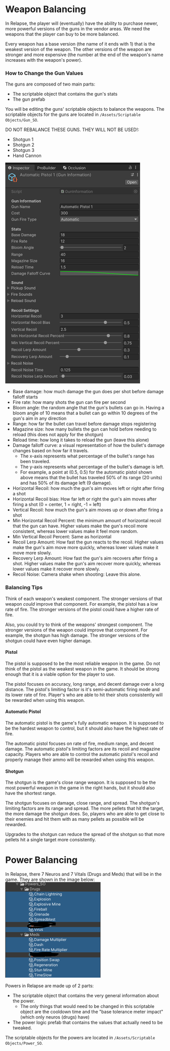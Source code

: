 # Weapon Balancing

In Relapse, the player will (eventually) have the ability to purchase newer, more powerful versions of the guns in the vendor areas. We need the weapons that the player can buy to be more balanced.

Every weapon has a base version (the name of it ends with 1) that is the weakest version of the weapon. The other versions of the weapon are stronger and more expensive (the number at the end of the weapon's name increases with the weapon's power).

### How to Change the Gun Values

The guns are composed of two main parts:

- The scriptable object that contains the gun's stats
- The gun prefab

You will be editing the guns' scriptable objects to balance the weapons. The scriptable objects for the guns are located in `/Assets/Scriptable Objects/Gun_SO`.

DO NOT REBALANCE THESE GUNS. THEY WILL NOT BE USED!:

- Shotgun 1
- Shotgun 2
- Shotgun 3
- Hand Cannon

![](<../../_META/Attachments/Pasted image 20250218210936.png>)

- Base damage: how much damage the gun does per shot before damage falloff starts
- Fire rate: how many shots the gun can fire per second
- Bloom angle: the random angle that the gun's bullets can go in. Having a bloom angle of 10 means that a bullet can go within 10 degrees of the gun's aim in any direction
- Range: how far the bullet can travel before damage stops registering
- Magazine size: how many bullets the gun can hold before needing to reload (this does not apply for the shotgun)
- Reload time: how long it takes to reload the gun (leave this alone)
- Damage falloff curve: a visual representation of how the bullet's damage changes based on how far it travels.
	- The x-axis represents what percentage of the bullet's range has been traveled.
	- The y-axis represents what percentage of the bullet's damage is left.
	- For example, a point at (0.5, 0.5) for the automatic pistol shown above means that the bullet has traveled 50% of its range (20 units) and has 50% of its damage left (9 damage).
- Horizontal Recoil: how much the gun's aim moves left or right after firing a shot
- Horizontal Recoil bias: How far left or right the gun's aim moves after firing a shot (0 = center, 1 = right, -1 = left)
- Vertical Recoil: how much the gun's aim moves up or down after firing a shot
- Min Horizontal Recoil Percent: the minimum amount of horizontal recoil that the gun can have. Higher values make the gun's recoil more consistent, whereas lower values make it feel more random.
- Min Vertical Recoil Percent: Same as horizontal
- Recoil Lerp Amount: How fast the gun reacts to the recoil. Higher values make the gun's aim move more quickly, whereas lower values make it move more slowly.
- Recovery Lerp Amount: How fast the gun's aim recovers after firing a shot. Higher values make the gun's aim recover more quickly, whereas lower values make it recover more slowly.
- Recoil Noise: Camera shake when shooting: Leave this alone.

### Balancing Tips

Think of each weapon's weakest component. The stronger versions of that weapon *could* improve that component. For example, the pistol has a low rate of fire. The stronger versions of the pistol could have a higher rate of fire.

Also, you could try to think of the weapons' strongest component. The stronger versions of the weapon could improve that component. For example, the shotgun has high damage. The stronger versions of the shotgun could have even higher damage.

#### Pistol

The pistol is supposed to be the most reliable weapon in the game. Do not think of the pistol as the weakest weapon in the game. It should be strong enough that it is a viable option for the player to use.

The pistol focuses on accuracy, long range, and decent damage over a long distance. The pistol's limiting factor is it's semi-automatic firing mode and its lower rate of fire. Player's who are able to hit their shots consistently will be rewarded when using this weapon.

#### Automatic Pistol

The automatic pistol is the game's fully automatic weapon. It is supposed to be the hardest weapon to control, but it should also have the highest rate of fire.

The automatic pistol focuses on rate of fire, medium range, and decent damage. The automatic pistol's limiting factors are its recoil and magazine capacity. Players who are able to control the automatic pistol's recoil and properly manage their ammo will be rewarded when using this weapon.

#### Shotgun

The shotgun is the game's close range weapon. It is supposed to be the most powerful weapon in the game in the right hands, but it should also have the shortest range.

The shotgun focuses on damage, close range, and spread. The shotgun's limiting factors are its range and spread. The more pellets that hit the target, the more damage the shotgun does. So, players who are able to get close to their enemies and hit them with as many pellets as possible will be rewarded.

Upgrades to the shotgun can reduce the spread of the shotgun so that more pellets hit a single target more consistently.

# Power Balancing

In Relapse, there 7 Neuros and 7 Vitals (Drugs and Meds) that will be in the game. They are shown in the image below:
![](<../../_META/Attachments/Pasted image 20250218212311.png>)

Powers in Relapse are made up of 2 parts:

- The scriptable object that contains the very general information about the power.
	- The only things that would need to be changed in this scriptable object are the cooldown time and the "base tolerance meter impact" (which only neuros (drugs) have)
- The power logic prefab that contains the values that actually need to be tweaked.

The scriptable objects for the powers are located in `/Assets/Scriptable Objects/Power_SO`.

